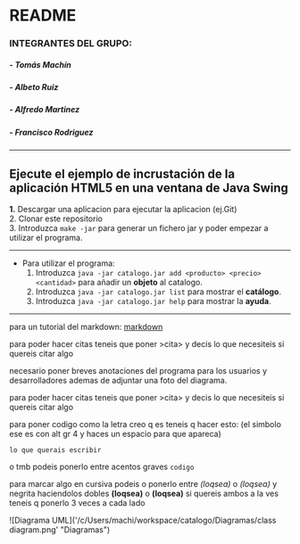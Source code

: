# README #

### __INTEGRANTES DEL GRUPO:__
	
#####	- __Tomás Machín__
#####	- __Albeto Ruiz__
#####	- __Alfredo Martinez__	
#####	- __Francisco Rodriguez__
___
## Ejecute el ejemplo de incrustación de la aplicación HTML5 en una ventana de Java Swing

**1.** Descargar una aplicacion para ejecutar la aplicacion (ej.Git)  
2. Clonar este repositorio  
3. Introduzca `make -jar` para generar un fichero jar y poder empezar a utilizar el programa.  
___
* Para utilizar el programa:  
  1. Introduzca `java -jar catalogo.jar add <producto> <precio> <cantidad>` para añadir un **objeto** al catalogo.  
  2. Introduzca `java -jar catalogo.jar list` para mostrar el **catálogo**.  
  3. Introduzca `java -jar catalogo.jar help` para mostrar la **ayuda**.  
___
para un tutorial del markdown: [markdown](https://markdown.es/sintaxis-markdown/#codigo)

para poder hacer citas teneis que poner >cita> y decis lo que necesiteis si quereis citar algo

necesario poner breves anotaciones del programa para los usuarios y desarrolladores ademas de adjuntar una foto del diagrama.

para poder hacer citas teneis que poner >cita> y decis lo que necesiteis si quereis citar algo
	
para poner codigo como la letra creo q es teneis q hacer esto: (el simbolo ese es con alt gr 4 y haces un espacio para que apareca)
	
~~~
lo que querais escribir
~~~
o tmb podeis ponerlo entre acentos graves `codigo`

para marcar algo en cursiva podeis o ponerlo entre *(loqsea)* o _(loqsea)_ y negrita haciendolos dobles **(loqsea)** o __(loqsea)__ si quereis ambos a la ves teneis q ponerlo 3 veces a cada lado

![Diagrama UML]('/c/Users/machi/workspace/catalogo/Diagramas/class diagram.png' "Diagramas")
